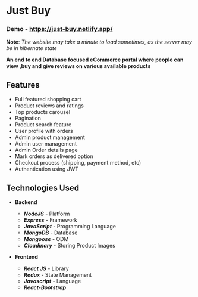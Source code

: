 # Just Buy 

### Demo - https://just-buy.netlify.app/

**Note**: _The website may take a minute to load sometimes, as the server may be in hibernate state_

**An end to end Database focused eCommerce portal where people can view ,buy and give reviews on various available products**

## Features

- Full featured shopping cart
- Product reviews and ratings
- Top products carousel
- Pagination
- Product search feature
- User profile with orders
- Admin product management
- Admin user management
- Admin Order details page
- Mark orders as delivered option
- Checkout process (shipping, payment method, etc)
- Authentication using JWT


## Technologies Used

- **Backend**
    - **_NodeJS_** - Platform
    - **_Express_** - Framework
    - **_JavaScript_** - Programming Language
    - **_MongoDB_** - Database
    - **_Mongoose_** - ODM
    - **_Cloudinary_** - Storing Product Images

- **Frontend**
    - **_React JS_** - Library
    - **_Redux_** - State Management
    - **_Javascript_** - Language
    - **_React-Bootstrap_**